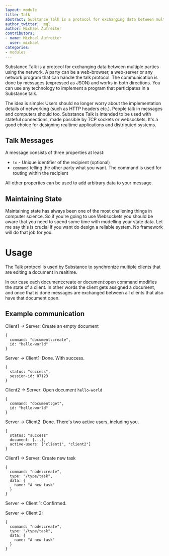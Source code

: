 ```yaml
---
layout: module
title: Talk
abstract: Substance Talk is a protocol for exchanging data between multiple parties using the network.
author_twitter: _mql
author: Michael Aufreiter
contributors:
- name: Michael Aufreiter
  user: michael
categories:
- modules
---
```



Substance Talk is a protocol for exchanging data between multiple parties using the network. A party can be a web-browser, a web-server or any network program that can handle the talk protocol. The communication is done by messages (expressed as JSON) and works in both directions. You can use any technology to implement a program that participates in a Substance talk.

The idea is simple: Users should no longer worry about the implementation details of networking (such as HTTP headers etc.). People talk in messages and computers should too. Substance Talk is intended to be used with stateful connections, made possible by TCP sockets or websockets. It's a good choice for designing realtime applications and distributed systems. 


## Talk Messages

A message consists of three properties at least:

- `to` - Unique identifier of the recipient (optional)
- `command` telling the other party what you want. The command is used for routing within the recipient


All other properties can be used to add arbitrary data to your message.


## Maintaining State

Maintaining state has always been one of the most challening things in computer science. So if you're going to use Websockets you should be aware that you need to spend some time with modelling your state data. Let me say this is crucial if you want do design a reliable system. No framework will do that job for you.

# Usage

The Talk protocol is used by Substance to synchronize multiple clients that are editing a document in realtime. 

In our case each document:create or document:open command modifies the state of a client. In other words the client gets assigned a document, and once that is done messages are exchanged between all clients that also have that document open.


## Example communication


Client1 -> Server: Create an empty document


    {
      command: "document:create",
      id: "hello-world"
    }


Server -> Client1: Done. With success.


    {
      status: "success",
      session-id: 87123
    }


Client2 -> Server: Open document `hello-world`


    {
      command: "document:get",
      id: "hello-world"
    }


Server -> Client2: Done. There's two active users, including you.


    {
      status: "success"
      document: {...},
      active-users: ["client1", "client2"]
    }


Client1 -> Server: Create new task



    {
      command: "node:create",
      type: "/type/task",
      data: {
        name: "A new task"
      }
    }


Server -> Client 1: Confirmed.


Server -> Client 2:


    {
      command: "node:create",
      type: "/type/task",
      data: {
        name: "A new task"
      }
    }

